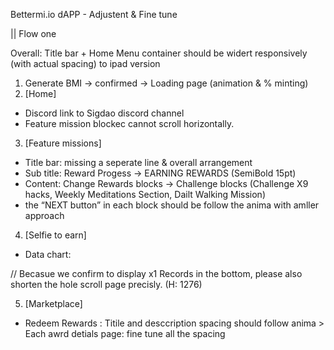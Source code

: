 Bettermi.io dAPP - Adjustent & Fine tune

|| Flow one

Overall: Title bar + Home Menu container should be widert responsively (with actual spacing) to ipad version

1. Generate BMI → confirmed → Loading page (animation & % minting)
2. [Home]
<!-- - SIGDAO token Icon damaged. -->
- Discord link to Sigdao discord channel
- Feature mission blockec cannot scroll horizontally.

3. [Feature missions]
- Title bar: missing a seperate line & overall arrangement
- Sub title: Reward Progess → EARNING REWARDS (SemiBold 15pt)
- Content: Change Rewards blocks → Challenge blocks (Challenge X9 hacks, Weekly Meditations Section, Dailt Walking Mission)
- the “NEXT button” in each block should be follow the anima with amller approach

4. [Selfie to earn]
<!-- - Get and display BMI data and place at the container “Start“ & “Current“ -->
- Data chart: 
<!-- // Background of chart should be in (color #0D0D0D) -->
<!-- // “blue range display“ → change to “Gradient (top: #4136F1 ; bottom: #8643FF)“  -->
<!-- // Previous dot color: #4136F1  ; Today’s dot color: #39B3AF -->
<!-- // Calender: Month Picker background should be in ( color #221D4B) -->
<!-- // ADD back a seperate line in the bottom of the calender to seperate the records section. -->
// Becasue we confirm to display  x1 Records in the bottom, please also shorten the hole scroll page precisly. (H: 1276)

5. [Marketplace]
<!-- - “WERE CAN I PAY WITH SIGDAO“ need to aline with “See all” and match with the spacing in anima -->
<!-- - The scroll partner company icon roll has been cut, please adjust. -->
- Redeem Rewards : Titile and desccription spacing should follow anima > Each awrd detials page: fine tune all the spacing





